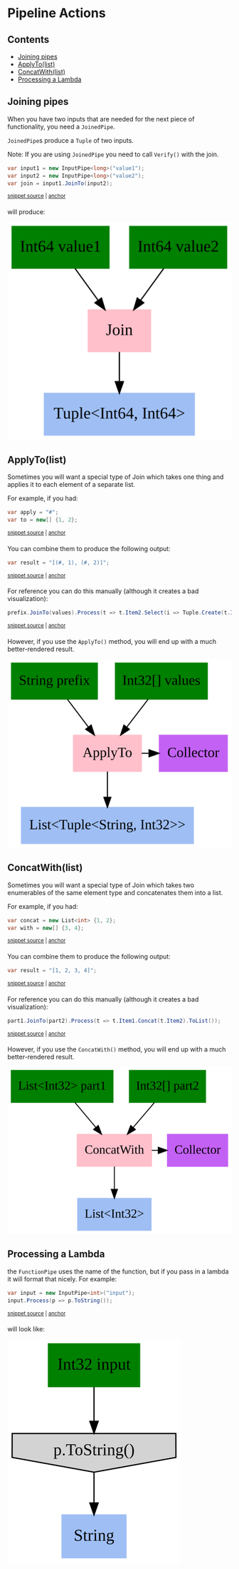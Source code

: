 # Pipeline Actions

<!-- toc -->
## Contents

  * [Joining pipes](#joining-pipes)
  * [ApplyTo(list)](#applytolist)
  * [ConcatWith(list)](#concatwithlist)
  * [Processing a Lambda](#processing-a-lambda)<!-- endToc -->

## Joining pipes

When you have two inputs that are needed for the next piece of functionality, you need a `JoinedPipe`.

`JoinedPipe`s produce a `Tuple` of two inputs.

Note: If you are using `JoinedPipe` you need to call `Verify()` with the join.

<!-- snippet: joined_pipeline -->
<a id='snippet-joined_pipeline'></a>
```cs
var input1 = new InputPipe<long>("value1");
var input2 = new InputPipe<long>("value2");
var join = input1.JoinTo(input2);
```
<sup><a href='/Refactoring.Pipelines.Test/PipelineTests.cs#L205-L209' title='Snippet source file'>snippet source</a> | <a href='#snippet-joined_pipeline' title='Start of snippet'>anchor</a></sup>
<!-- endSnippet -->

will produce:

![GraphViz of JoinedPipe](/Refactoring.Pipelines.Test/_approvals/PipelineTests.JoinInputsSample.approved.svg)

## ApplyTo(list)

Sometimes you will want a special type of Join which takes one thing and applies it to each element of a separate list.

For example, if you had:

<!-- snippet: ApplyTo_inputs -->
<a id='snippet-applyto_inputs'></a>
```cs
var apply = "#";
var to = new[] {1, 2};
```
<sup><a href='/Refactoring.Pipelines.Test/PipelineTests.cs#L232-L235' title='Snippet source file'>snippet source</a> | <a href='#snippet-applyto_inputs' title='Start of snippet'>anchor</a></sup>
<!-- endSnippet -->

You can combine them to produce the following output:

<!-- snippet: ApplyTo_outputs -->
<a id='snippet-applyto_outputs'></a>
```cs
var result = "[(#, 1), (#, 2)]";
```
<sup><a href='/Refactoring.Pipelines.Test/PipelineTests.cs#L237-L239' title='Snippet source file'>snippet source</a> | <a href='#snippet-applyto_outputs' title='Start of snippet'>anchor</a></sup>
<!-- endSnippet -->

For reference you can do this manually (although it creates a bad visualization):

<!-- snippet: ApplyTo_manual -->
<a id='snippet-applyto_manual'></a>
```cs
prefix.JoinTo(values).Process(t => t.Item2.Select(i => Tuple.Create(t.Item1, i)));
```
<sup><a href='/Refactoring.Pipelines.Test/PipelineTests.cs#L242-L244' title='Snippet source file'>snippet source</a> | <a href='#snippet-applyto_manual' title='Start of snippet'>anchor</a></sup>
<!-- endSnippet -->

However, if you use the `ApplyTo()` method, you will end up with a much better-rendered result.

![GraphViz of AppliedPipe](/Refactoring.Pipelines.Test/_approvals/PipelineTests.ApplyTo.approved.svg)

## ConcatWith(list)

Sometimes you will want a special type of Join which takes two enumerables of the same element type and concatenates them into a list.

For example, if you had:

<!-- snippet: ConcatWith_inputs -->
<a id='snippet-concatwith_inputs'></a>
```cs
var concat = new List<int> {1, 2};
var with = new[] {3, 4};
```
<sup><a href='/Refactoring.Pipelines.Test/PipelineTests.cs#L265-L268' title='Snippet source file'>snippet source</a> | <a href='#snippet-concatwith_inputs' title='Start of snippet'>anchor</a></sup>
<!-- endSnippet -->

You can combine them to produce the following output:

<!-- snippet: ConcatWith_outputs -->
<a id='snippet-concatwith_outputs'></a>
```cs
var result = "[1, 2, 3, 4]";
```
<sup><a href='/Refactoring.Pipelines.Test/PipelineTests.cs#L270-L272' title='Snippet source file'>snippet source</a> | <a href='#snippet-concatwith_outputs' title='Start of snippet'>anchor</a></sup>
<!-- endSnippet -->

For reference you can do this manually (although it creates a bad visualization):

<!-- snippet: ConcatWith_manual -->
<a id='snippet-concatwith_manual'></a>
```cs
part1.JoinTo(part2).Process(t => t.Item1.Concat(t.Item2).ToList());
```
<sup><a href='/Refactoring.Pipelines.Test/PipelineTests.cs#L275-L277' title='Snippet source file'>snippet source</a> | <a href='#snippet-concatwith_manual' title='Start of snippet'>anchor</a></sup>
<!-- endSnippet -->

However, if you use the `ConcatWith()` method, you will end up with a much better-rendered result.

![GraphViz of AppliedPipe](/Refactoring.Pipelines.Test/_approvals/PipelineTests.Concat.approved.svg)

## Processing a Lambda

the `FunctionPipe` uses the name of the function, but if you pass in a lambda it will format that nicely. For example:

<!-- snippet: process_lambda -->
<a id='snippet-process_lambda'></a>
```cs
var input = new InputPipe<int>("input");
input.Process(p => p.ToString());
```
<sup><a href='/Refactoring.Pipelines.Test/PipelineTests.cs#L303-L306' title='Snippet source file'>snippet source</a> | <a href='#snippet-process_lambda' title='Start of snippet'>anchor</a></sup>
<!-- endSnippet -->

will look like:

![GraphViz of Lambda](/Refactoring.Pipelines.Test/_approvals/PipelineTests.Lambda.approved.svg)
